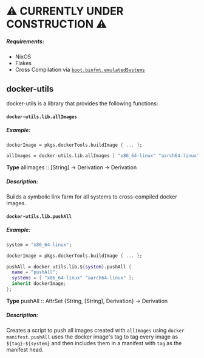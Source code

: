 # :warning: CURRENTLY UNDER CONSTRUCTION :warning:

##### Requirements: 
* NixOS
* Flakes
* Cross Compilation via [`boot.binfmt.emulatedSystems`](https://search.nixos.org/options?channel=unstable&show=boot.binfmt.emulatedSystems)


## docker-utils

docker-utils is a library that provides the following functions:

#### `docker-utils.lib.allImages`

##### Example:

``` nix
dockerImage = pkgs.dockerTools.buildImage { ... };

allImages = docker-utils.lib.allImages [ "x86_64-linux" "aarch64-linux" ] dockerImage;
```

**Type** allImages :: [String] -> Derivation -> Derivation

##### Description: 

Builds a symbolic link farm for all systems to cross-compiled docker images.


#### `docker-utils.lib.pushAll`

##### Example:

``` nix
system = "x86_64-linux";

dockerImage = pkgs.dockerTools.buildImage { ... };

pushAll = docker-utils.lib.${system}.pushAll {
  name = "pushAll";
  systems = [ "x86_64-linux" "aarch64-linux" ];
  inherit dockerImage;
};

```

**Type** pushAll :: AttrSet {String, [String], Derivation} ->
Derivation

##### Description:

Creates a script to push all images created with `allImages` using
`docker manifest`. `pushAll` uses the docker image's tag to tag every
image as `${tag}-${system}` and then includes them in a manifest with
`tag` as the manifest head.

